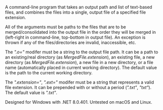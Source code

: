A command-line program that takes an output path and list of text-based files, and combines the files into a single, output file of a specified file extension. 

All of the arguments must be paths to the files that are to be merged/consolidated into the output file in the order they will be merged in (left-right in command-line, top-bottom in output file). An exception is thrown if any of the files/directories are invalid, inaccessible, etc.

The *".o="* modifer must be a string to the output file path. It can be a path to an existing/real directory (as *MergedFile.extension*), an existing file, a new directory (as *MergedFile.extension*), a new file in a new directory, or a file name (automatically placed in current working directory). The default value is the path to the current working directory. 

The *".extension="*, *".ext="* modifer must be a string that represents a valid file extension. It can be prepended with or without a period (*".txt"*, *"txt"*). The default value is *".txt"*.

Designed for Windows with .NET 8.0.401. Untested on macOS and Linux.